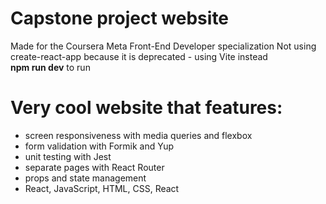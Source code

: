 # Capstone project website
Made for the Coursera Meta Front-End Developer specialization
Not using create-react-app because it is deprecated - using Vite instead  
**npm run dev** to run

# Very cool website that features:
- screen responsiveness with media queries and flexbox
- form validation with Formik and Yup
- unit testing with Jest
- separate pages with React Router
- props and state management
- React, JavaScript, HTML, CSS, React